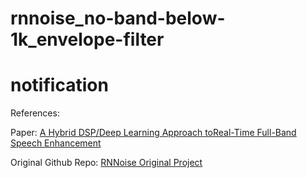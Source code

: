 # rnnoise_no-band-below-1k_envelope-filter

# notification
References:

Paper: [A Hybrid DSP/Deep Learning Approach toReal-Time Full-Band Speech Enhancement](https://jmvalin.ca/papers/rnnoise_mmsp2018.pdf)  

Original Github Repo: [RNNoise Original Project](https://github.com/xiph/rnnoise)
